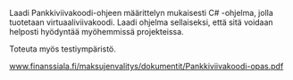 Laadi Pankkiviivakoodi-ohjeen määrittelyn mukaisesti C# -ohjelma, jolla tuotetaan virtuaaliviivakoodi.
Laadi ohjelma sellaiseksi, että sitä voidaan helposti hyödyntää myöhemmissä projekteissa.

Toteuta myös testiympäristö.

www.finanssiala.fi/maksujenvalitys/dokumentit/Pankkiviivakoodi-opas.pdf
